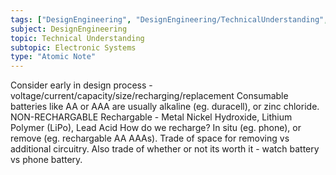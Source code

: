 ```yaml
---
tags: ["DesignEngineering", "DesignEngineering/TechnicalUnderstanding", "DesignEngineering/TechnicalUnderstanding/ElectronicSystems", "DesignEngineering/TechnicalUnderstanding/ElectronicSystems/Components"]
subject: DesignEngineering
topic: Technical Understanding
subtopic: Electronic Systems
type: "Atomic Note"
---
```


Consider early in design process - voltage/current/capacity/size/recharging/replacement
Consumable batteries like AA or AAA are usually alkaline (eg. duracell), or zinc chloride. NON-RECHARGABLE
Rechargable - Metal Nickel Hydroxide, Lithium Polymer (LiPo), Lead Acid
How do we recharge? In situ (eg. phone), or remove (eg. rechargable AA AAAs). Trade of space for removing vs additional circuitry. Also trade of whether or not its worth it - watch battery vs phone battery.